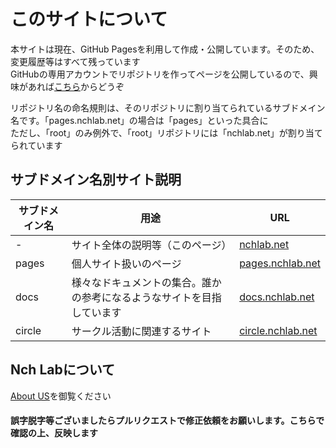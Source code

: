 # このサイトについて

本サイトは現在、GitHub Pagesを利用して作成・公開しています。そのため、変更履歴等はすべて残っています  
GitHubの専用アカウントでリポジトリを作ってページを公開しているので、興味があれば[こちら](https://github.com/Nch-Lab-net/repositories)からどうぞ

リポジトリ名の命名規則は、そのリポジトリに割り当てられているサブドメイン名です。「pages.nchlab.net」の場合は「pages」といった具合に  
ただし、「root」のみ例外で、「root」リポジトリには「nchlab.net」が割り当てられています

## サブドメイン名別サイト説明

| サブドメイン名 | 用途 | URL |
|----|----|----|
| - | サイト全体の説明等（このページ） | [nchlab.net](https://nchlab.net/) |
| pages | 個人サイト扱いのページ | [pages.nchlab.net](https://pages.nchlab.net/) |
| docs | 様々なドキュメントの集合。誰かの参考になるようなサイトを目指しています | [docs.nchlab.net](https://docs.nchlab.net/) |
| circle | サークル活動に関連するサイト | [circle.nchlab.net](https://circle.nchlab.net/) |

## Nch Labについて

[About US](./about-us)を御覧ください

#### 誤字脱字等ございましたらプルリクエストで修正依頼をお願いします。こちらで確認の上、反映します
